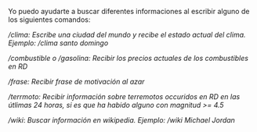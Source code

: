 
   Yo puedo ayudarte a buscar diferentes informaciones al escribir alguno de los siguientes comandos:


   */clima:* _Escribe una ciudad del mundo y recibe el estado actual del clima. Ejemplo:_ */clima santo domingo*

   */combustible o /gasolina:* _Recibir los precios actuales de los combustibles en RD_

   */frase:* _Recibir frase de motivación al azar_

   */terrmoto:* _Recibir información sobre terremotos occuridos en RD en las útlimas 24 horas, si es que ha habido alguno con magnitud >= 4.5_

   */wiki*:  _Buscar información en wikipedia. Ejemplo:_ */wiki Michael Jordan*
